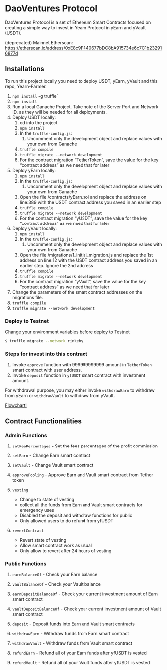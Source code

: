 # DaoVentures Protocol

DaoVentures Protocol is a set of Ethereum Smart Contracts focused on creating a simple way to invest in Yearn Protocol in yEarn and yVault (USDT).

(deprecated) Mainnet Etherscan: https://etherscan.io/address/0xE8c9F440677bDC8bA915734e6c7C1b232916877d

## Installations

To run this project locally you need to deploy USDT, yEarn, yVault and this repo, Yearn-Farmer. 

1. `npm install` -g truffle`
2. `npm install`
3. Run a local Ganache Project. Take note of the Server Port and Network ID, as they will be needed for all deployments. 
4. Deploy USDT locally:
    1. cd into the project
    2. `npm install`
    3. In the ``truffle-config.js``:
        1. Uncomment only the development object and replace values with your own from Ganache
    4. `truffle compile`
    5. `truffle migrate --network development`
    6. For the contract migration “TetherToken”, save the value for the key “contract address” as we need that for later
5. Deploy yEarn locally: 
    1. `npm install`
    2. In the `truffle-config.js`:
        1. Uncomment only the development object and replace values with your own from Ganache
    3. Open the file /contracts/yEarn.sol and replace the address on line:389 with the USDT contract address you saved in an earlier step
    4. `truffle compile`
    5. `truffle migrate --network development`
    6. For the contract migration “yUSDT”, save the value for the key “contract address” as we need that for later
6. Deploy yVault locally: 
    1. `npm install`
    2. In the `truffle-config.js`:
        1. Uncomment only the development object and replace values with your own from Ganache
    1. Open the file /migrations/1_initial_migration.js and replace the 1st address on line:12 with the USDT contract address you saved in an earlier step. Ignore the 2nd address
    2. `truffle compile`
    3. `truffle migrate --network development`
    4. For the contract migration “yVault”, save the value for the key “contract address” as we need that for later
7. Change the parameters of the smart contract addresses on the migrations file.
9. `truffle compile`
10. `truffle migrate --network development`



### Deploy to Testnet

Change your environment variables before deploy to Testnet

```sh
$ truffle migrate --network rinkeby
```

### Steps for invest into this contract

1. Invoke `approve` function with 999999999999 amount in `TetherToken` smart contract with user address.
2. Invoke `deposit` function in `yfUSDT` smart contract with investment amount.

For withdrawal purpose, you may either invoke `withdrawEarn` to withdraw from yEarn or `withdrawVault` to withdraw from yVault.

[Flowchart!](images/Flowchart_YearnFarmer.png)

## Contract Functionalities

### Admin Functions
1. `setFeePercentages` - Set the fees percentages of the profit commission

2. `setEarn` - Change Earn smart contract

3. `setVault` - Change Vault smart contract

4. `approvePooling` - Approve Earn and Vault smart contract from Tether token

5. `vesting` 
   - Change to state of vesting 
   - collect all the funds from Earn and Vault smart contracts for emergency uses
   - Disabled the deposit and withdraw functions for public
   - Only allowed users to do refund from yfUSDT
   
6. `revertContract` 
    - Revert state of vesting 
    - Allow smart contract work as usual
    - Only allow to revert after 24 hours of vesting
    
### Public Functions
1. `earnBalanceOf` - Check your Earn balance

2. `vaultBalanceOf` - Check your Vault balance

3. `earnDepositBalanceOf` - Check your current investment amount of Earn smart contract

4. `vaultDepositBalanceOf` - Check your current investment amount of Vault smart contract

5. `deposit` - Deposit funds into Earn and Vault smart contracts

6. `withdrawEarn` - Withdraw funds from Earn smart contract

7. `withdrawVault` - Withdraw funds from Vault smart contract

8. `refundEarn` - Refund all of your Earn funds after yfUSDT is vested

9. `refundVault` - Refund all of your Vault funds after yfUSDT is vested
